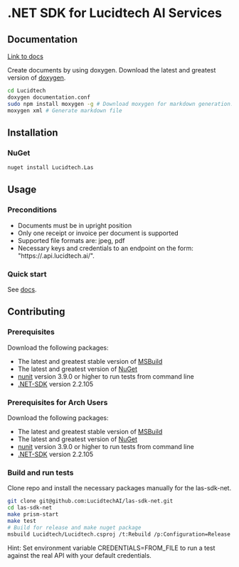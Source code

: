 # .NET SDK for Lucidtech AI Services

## Documentation

[Link to docs](https://docs.lucidtech.ai/reference/dotnet/latest)


Create documents by using doxygen.
Download the latest and greatest version of [doxygen](https://github.com/doxygen/doxygen.git).
```bash
cd Lucidtech
doxygen documentation.conf
sudo npm install moxygen -g # Download moxygen for markdown generation.
moxygen xml # Generate markdown file

```

## Installation

### NuGet

```bash
nuget install Lucidtech.Las
```

## Usage

### Preconditions

- Documents must be in upright position
- Only one receipt or invoice per document is supported
- Supported file formats are: jpeg, pdf
- Necessary keys and credentials to an endpoint on the form: "https://<your prefix>.api.lucidtech.ai/<version>".

### Quick start
See [docs](https://docs.lucidtech.ai/getting-started/dev/net).

## Contributing

### Prerequisites
Download the following packages: 
* The latest and greatest stable version of [MSBuild](https://github.com/Microsoft/msbuild)
* The latest and greatest version of [NuGet](https://github.com/NuGet/Home)
* [nunit](http://nunit.org/download/) version 3.9.0 or higher to run tests from command line
* [.NET-SDK](https://dotnet.microsoft.com/learn/dotnet/hello-world-tutorial/install) version 2.2.105

### Prerequisites for Arch Users
Download the following packages: 
* The latest and greatest stable version of [MSBuild](https://aur.archlinux.org/packages/msbuild-git/)
* The latest and greatest version of [NuGet](https://aur.archlinux.org/packages/nuget3/)
* [nunit](https://aur.archlinux.org/packages/nunit3-console/) version 3.9.0 or higher to run tests from command line
* [.NET-SDK](https://www.archlinux.org/packages/community/x86_64/dotnet-sdk/) version 2.2.105

### Build and run tests
Clone repo and install the necessary packages manually for the las-sdk-net.
```bash
git clone git@github.com:LucidtechAI/las-sdk-net.git
cd las-sdk-net
make prism-start
make test
# Build for release and make nuget package
msbuild Lucidtech/Lucidtech.csproj /t:Rebuild /p:Configuration=Release
```

Hint: Set environment variable CREDENTIALS=FROM_FILE to run a test against the real API with your default credentials.
